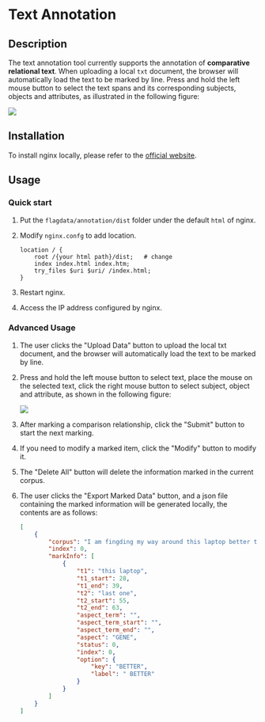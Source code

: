 # Text Annotation

## Description

The text annotation tool currently supports the annotation of **comparative relational text**. When uploading a local `txt` document, the browser will automatically load the text to be marked by line. Press and hold the left mouse button to select the text spans and its corresponding subjects, objects and attributes, as illustrated in the following figure:

![](https://dorc.baai.ac.cn/imgs/projects/dorc-label-offline/14.gif)

## Installation

To install nginx locally, please refer to the [official website](http://nginx.org/).

## Usage

### Quick start

1. Put the `flagdata/annotation/dist` folder under the default `html` of nginx.

2. Modify `nginx.confg` to add location.

   ```
   location / {
       root /{your html path}/dist;   # change
       index index.html index.htm;
       try_files $uri $uri/ /index.html;
   }
   ```

3. Restart nginx.

4. Access the IP address configured by nginx.

### Advanced Usage

1. The user clicks the "Upload Data" button to upload the local txt document, and the browser will automatically load the text to be marked by line.

2. Press and hold the left mouse button to select text, place the mouse on the selected text, click the right mouse button to select subject, object and attribute, as shown in the following figure:

   ![](https://dorc.baai.ac.cn/imgs/projects/dorc-label-offline/15.png)

3. After marking a comparison relationship, click the "Submit" button to start the next marking.

2. If you need to modify a marked item, click the "Modify" button to modify it.

3. The "Delete All" button will delete the information marked in the current corpus.

6. The user clicks the "Export Marked Data" button, and a json file containing the marked information will be generated locally, the contents are as follows:

   ```json
   [
       {
           "corpus": "I am fingding my way around this laptop better than my last one.",
           "index": 0,
           "markInfo": [
               {
                   "t1": "this laptop",
                   "t1_start": 28,
                   "t1_end": 39,
                   "t2": "last one",
                   "t2_start": 55,
                   "t2_end": 63,
                   "aspect_term": "",
                   "aspect_term_start": "",
                   "aspect_term_end": "",
                   "aspect": "GENE",
                   "status": 0,
                   "index": 0,
                   "option": {
                       "key": "BETTER",
                       "label": " BETTER"
                   }
               }
           ]
       }
   ]
   ```
